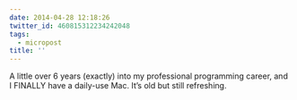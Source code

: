 ```yaml
---
date: 2014-04-28 12:18:26
twitter_id: 460815312234242048
tags:
  - micropost
title: ''
---
```


A little over 6 years (exactly) into my professional programming career, and I FINALLY have a daily-use Mac. It’s old but still refreshing.
